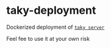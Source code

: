 # taky-deployment
Dockerized deployment of [`taky server`](https://github.com/tkuester/taky)

Feel fee to use it at your own risk
